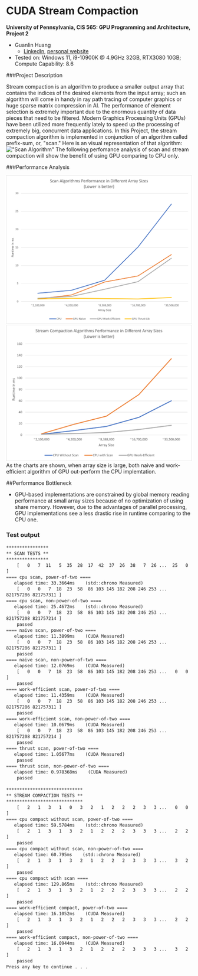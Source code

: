 CUDA Stream Compaction
======================

**University of Pennsylvania, CIS 565: GPU Programming and Architecture, Project 2**

* Guanlin Huang
  * [LinkedIn](https://www.linkedin.com/in/guanlin-huang-4406668502/), [personal website](virulentkid.github.io/personal_web/index.html)
* Tested on: Windows 11, i9-10900K @ 4.9GHz 32GB, RTX3080 10GB; Compute Capability: 8.6

###Project Description

Stream compaction is an algorithm to produce a smaller output array that contains the indices of the desired elements from the input array;
such an algorithm will come in handy in ray path tracing of computer graphics or huge sparse matrix compression in AI.
The performance of element selection is extremely important due to the enormous quantity of data pieces that need to be filtered. 
Modern Graphics Processing Units (GPUs) have been utilized more frequently lately to speed up the processing of extremely big, concurrent data applications. 
In this Project, the stream compaction algorithm is implemented in conjunction of an algorithm called prefix-sum, or, "scan." 
Here is an visual representation of that algorithm:
!["Scan Algorithm"](img/figure-39-2.jpg)
The following perfomance analysis of scan and stream compaction will show the benefit of using GPU comparing to CPU only.


###Performance Analysis

!["Scan"](img/scan.png)
!["Stream Compaction"](img/comp.png)
As the charts are shown, when array size is large, both naive and work-efficient algorithm of GPU out-perform the CPU implemtation.

##Performance Bottleneck
* GPU-based implementations are constrained by global memory reading performance at small array sizes because of no optimization of using share memory.
However, due to the advantages of parallel processing, GPU implementations see a less drastic rise in runtime comparing to the CPU one.

### Test output

```
****************
** SCAN TESTS **
****************
    [   0   7  11   5  35  28  17  42  37  26  38   7  26 ...  25   0 ]
==== cpu scan, power-of-two ====
   elapsed time: 33.3664ms    (std::chrono Measured)
    [   0   0   7  18  23  58  86 103 145 182 208 246 253 ... 821757286 821757311 ]
==== cpu scan, non-power-of-two ====
   elapsed time: 25.4672ms    (std::chrono Measured)
    [   0   0   7  18  23  58  86 103 145 182 208 246 253 ... 821757208 821757214 ]
    passed
==== naive scan, power-of-two ====
   elapsed time: 11.3899ms    (CUDA Measured)
    [   0   0   7  18  23  58  86 103 145 182 208 246 253 ... 821757286 821757311 ]
    passed
==== naive scan, non-power-of-two ====
   elapsed time: 12.0769ms    (CUDA Measured)
    [   0   0   7  18  23  58  86 103 145 182 208 246 253 ...   0   0 ]
    passed
==== work-efficient scan, power-of-two ====
   elapsed time: 11.4359ms    (CUDA Measured)
    [   0   0   7  18  23  58  86 103 145 182 208 246 253 ... 821757286 821757311 ]
    passed
==== work-efficient scan, non-power-of-two ====
   elapsed time: 10.0679ms    (CUDA Measured)
    [   0   0   7  18  23  58  86 103 145 182 208 246 253 ... 821757208 821757214 ]
    passed
==== thrust scan, power-of-two ====
   elapsed time: 1.05677ms    (CUDA Measured)
    passed
==== thrust scan, non-power-of-two ====
   elapsed time: 0.978368ms    (CUDA Measured)
    passed

*****************************
** STREAM COMPACTION TESTS **
*****************************
    [   2   1   3   1   0   3   2   1   2   2   2   3   3 ...   0   0 ]
==== cpu compact without scan, power-of-two ====
   elapsed time: 59.5784ms    (std::chrono Measured)
    [   2   1   3   1   3   2   1   2   2   2   3   3   3 ...   2   2 ]
    passed
==== cpu compact without scan, non-power-of-two ====
   elapsed time: 60.795ms    (std::chrono Measured)
    [   2   1   3   1   3   2   1   2   2   2   3   3   3 ...   3   2 ]
    passed
==== cpu compact with scan ====
   elapsed time: 129.865ms    (std::chrono Measured)
    [   2   1   3   1   3   2   1   2   2   2   3   3   3 ...   2   2 ]
    passed
==== work-efficient compact, power-of-two ====
   elapsed time: 16.1052ms    (CUDA Measured)
    [   2   1   3   1   3   2   1   2   2   2   3   3   3 ...   2   2 ]
    passed
==== work-efficient compact, non-power-of-two ====
   elapsed time: 16.0944ms    (CUDA Measured)
    [   2   1   3   1   3   2   1   2   2   2   3   3   3 ...   3   2 ]
    passed
Press any key to continue . . .